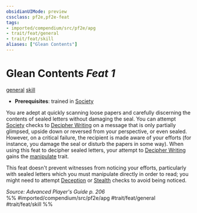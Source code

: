 ```yaml
---
obsidianUIMode: preview
cssclass: pf2e,pf2e-feat
tags:
- imported/compendium/src/pf2e/apg
- trait/feat/general
- trait/feat/skill
aliases: ["Glean Contents"]
---
```

# Glean Contents  *Feat 1*  
[general](general.md)  [skill](skill.md)  

- **Prerequisites**: trained in [Society](../skills.md#Society)

You are adept at quickly scanning loose papers and carefully discerning the contents of sealed letters without damaging the seal. You can attempt [Society](../skills.md#Society) checks to [Decipher Writing](decipher-writing.md) on a message that is only partially glimpsed, upside down or reversed from your perspective, or even sealed. However, on a critical failure, the recipient is made aware of your efforts (for instance, you damage the seal or disturb the papers in some way). When using this feat to decipher sealed letters, your attempt to [Decipher Writing](decipher-writing.md) gains the [manipulate](manipulate.md) trait.

This feat doesn't prevent witnesses from noticing your efforts, particularly with sealed letters which you must manipulate directly in order to read; you might need to attempt [Deception](../skills.md#Deception) or [Stealth](../skills.md#Stealth) checks to avoid being noticed.

*Source: Advanced Player's Guide p. 206*  
%% #imported/compendium/src/pf2e/apg #trait/feat/general #trait/feat/skill %%